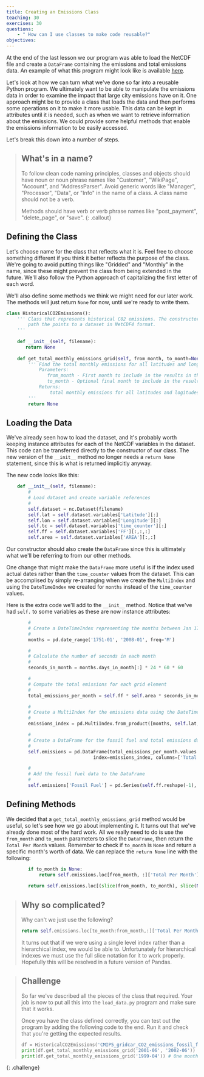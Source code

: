 ```yaml
---
title: Creating an Emissions Class
teaching: 30
exercises: 30
questions:
    - " How can I use classes to make code reusable?"
objectives:
---
```


At the end of the last lesson we our program was able to load the NetCDF file and create a 
`DataFrame` containing the emissions and total emissions data. An example of what this
program might look like is available [here](../code/load_data_03.py). 

Let's look at how we can turn what we've done so far into a reusable Python program. We
ultimately want to be able to manipulate the emissions data in order to examine the impact that
large city emissions have on it. One approach might be to provide a class that loads the data and
then performs some operations on it to make it more usable. This data can be kept in attributes
until it is needed, such as when we want to retrieve information about the emissions. We could
provide some helpful methods that enable the emissions information to be easily accessed. 

Let's break this down into a number of steps.

> ## What's in a name?
>
> To follow clean code naming principles, classes and objects should have noun or noun phrase names like 
> "Customer", "WikiPage", "Account", and "AddressParser". Avoid generic words like "Manager", "Processor",
> "Data", or "Info" in the name of a class. A class name should not be a verb.
> 
> Methods should have verb or verb phrase names like "post_payment", "delete_page", or "save".
{: .callout}

## Defining the Class

Let's choose name for the class that reflects what it is. Feel free to choose something different if you think it
better reflects the purpose of the class. We're going to avoid putting things like "Gridded" and "Monthly" in the
name, since these might prevent the class from being extended in the future. We'll also follow the Python approach of capitalizing
the first letter of each word.

We'll also define some methods we think we might need for our later work. The methods will just return `None` for now, until
we're ready to write them.

```python
class HistoricalCO2Emissions():
    ''' Class that represents historical C02 emissions. The constructor expects a file name or
        path the points to a dataset in NetCDF4 format.
    '''
    
    def __init__(self, filename):
       return None
       
    def get_total_monthly_emissions_grid(self, from_month, to_month=None):
        ''' Find the total monthly emissions for all latitudes and longitudes on a grid
            Parameters:
               from_month - First month to include in the results in the format 'YYYY-MM'
               to_month - Optional final month to include in the results in the format 'YYYY-MM'
            Returns:
                total monthly emissions for all latitudes and logitudes on a grid
        '''
        return None
```

## Loading the Data

We've already seen how to load the dataset, and it's probably worth keeping instance attributes for each of
the NetCDF variables in the dataset. This code can be transferred directly to the constructor of our class.
The new version of the `__init__` method no longer needs a `return None` statement, since this is what
is returned implicitly anyway.

The new code looks like this:

```python
    def __init__(self, filename):
        #
        # Load dataset and create variable references
        #
        self.dataset = nc.Dataset(filename)
        self.lat = self.dataset.variables['Latitude'][:]
        self.lon = self.dataset.variables['Longitude'][:]
        self.tc = self.dataset.variables['time_counter'][:]  
        self.ff = self.dataset.variables['FF'][:,:,:]
        self.area = self.dataset.variables['AREA'][:,:]
```

Our constructor should also create the `DataFrame` since this is ultimately what we'll be referring to
from our other methods. 

One change that might make the `DataFrame` more useful is if the index used actual dates rather than the
`time_counter` values from the dataset. This can be accomplised by simply re-arranging when we create
the `MultiIndex` and using the `DateTimeIndex` we created for `months` instead of the `time_counter` values.

Here is the extra code we'll add to the `__init__` method. Notice that we've had `self.` to some variables
as these are now instance attributes:

```python
        #
        # Create a DateTimeIndex representing the months between Jan 1751 and  Dec 2007
        #
        months = pd.date_range('1751-01', '2008-01', freq='M') 

        # 
        # Calculate the number of seconds in each month
        #
        seconds_in_month = months.days_in_month[:] * 24 * 60 * 60

        # 
        # Compute the total emissions for each grid element
        #
        total_emissions_per_month = self.ff * self.area * seconds_in_month[:, None, None]

        #
        # Create a MultiIndex for the emissions data using the DateTimeIndex and lat/lon values
        #
        emissions_index = pd.MultiIndex.from_product([months, self.lat, self.lon], names=['Month', 'Latitude', 'Longitude'])

        #
        # Create a DataFrame for the fossil fuel and total emissions data 
        #
        self.emissions = pd.DataFrame(total_emissions_per_month.values.reshape(-1), 
                                index=emissions_index, columns=['Total Per Month'])

        #
        # Add the fossil fuel data to the DataFrame
        #
        self.emissions['Fossil Fuel'] = pd.Series(self.ff.reshape(-1), index=emissions_index)
```

## Defining Methods

We decided that a `get_total_monthly_emissions_grid` method would be useful, so let's see how we go about implementing it. It turns out
that we've already done most of the hard work. All we really need to do is use the `from_month` and `to_month` parameters to slice
the `DataFrame`, then return the `Total Per Month` values. Remember to check if `to_month` is `None` and return a specific month's worth
of data. We can replace the `return None` line with the following:

```python
        if to_month is None:
            return self.emissions.loc[from_month, :]['Total Per Month']
           
        return self.emissions.loc[(slice(from_month, to_month), slice(None), slice(None)), :]['Total Per Month']
```

> ## Why so complicated?
>
> Why can't we just use the following?
>
> ```python
> return self.emissions.loc[to_month:from_month,:]['Total Per Month']
> ```
>
> It turns out that if we were using a single level index rather than a hierarchical index, we would be
> able to. Unfortunately for hierarchical indexes we must use the full slice notation for it to
> work properly. Hopefully this will be resolved in a future version of Pandas.

> ## Challenge
> 
> So far we've described all the pieces of the class that required. Your job is now to put all this
> into the `load_data.py` program and make sure that it works.
>
> Once you have the class defined correctly, you can test out the program by adding the following
> code to the end. Run it and check that you're getting the expected results.
>
> ```python
> df = HistoricalCO2Emissions('CMIP5_gridcar_CO2_emissions_fossil_fuel_Andres_1751-2007_monthly_SC_mask11.nc')
> print(df.get_total_monthly_emissions_grid('2001-06', '2002-06')) # One year's data
> print(df.get_total_monthly_emissions_grid('1999-04')) # One month's data
{: .challenge}

      
